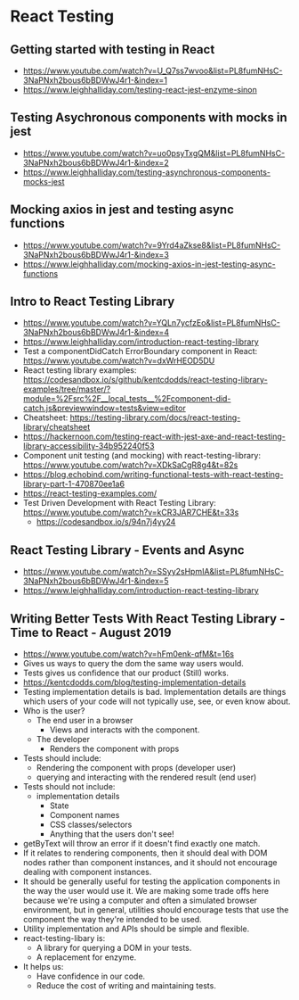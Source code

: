 # React Testing

## Getting started with testing in React

* <https://www.youtube.com/watch?v=U_Q7ss7wvoo&list=PL8fumNHsC-3NaPNxh2bous6bBDWwJ4r1-&index=1>
* <https://www.leighhalliday.com/testing-react-jest-enzyme-sinon>

## Testing Asychronous components with mocks in jest

* <https://www.youtube.com/watch?v=uo0psyTxgQM&list=PL8fumNHsC-3NaPNxh2bous6bBDWwJ4r1-&index=2>
* <https://www.leighhalliday.com/testing-asynchronous-components-mocks-jest>

## Mocking axios in jest and testing async functions

* <https://www.youtube.com/watch?v=9Yrd4aZkse8&list=PL8fumNHsC-3NaPNxh2bous6bBDWwJ4r1-&index=3>
* <https://www.leighhalliday.com/mocking-axios-in-jest-testing-async-functions>

## Intro to React Testing Library

* <https://www.youtube.com/watch?v=YQLn7ycfzEo&list=PL8fumNHsC-3NaPNxh2bous6bBDWwJ4r1-&index=4>
* <https://www.leighhalliday.com/introduction-react-testing-library>
* Test a componentDidCatch ErrorBoundary component in React: <https://www.youtube.com/watch?v=dxWrHEOD5DU>
* React testing library examples: <https://codesandbox.io/s/github/kentcdodds/react-testing-library-examples/tree/master/?module=%2Fsrc%2F__local_tests__%2Fcomponent-did-catch.js&previewwindow=tests&view=editor>
* Cheatsheet: <https://testing-library.com/docs/react-testing-library/cheatsheet>
* <https://hackernoon.com/testing-react-with-jest-axe-and-react-testing-library-accessibility-34b952240f53>
* Component unit testing (and mocking) with react-testing-library: <https://www.youtube.com/watch?v=XDkSaCgR8g4&t=82s>
* <https://blog.echobind.com/writing-functional-tests-with-react-testing-library-part-1-470870ee1a6>
* <https://react-testing-examples.com/>
* Test Driven Development with React Testing Library: <https://www.youtube.com/watch?v=kCR3JAR7CHE&t=33s>
  * <https://codesandbox.io/s/94n7j4yy24>

## React Testing Library - Events and Async

* <https://www.youtube.com/watch?v=SSyy2sHpmIA&list=PL8fumNHsC-3NaPNxh2bous6bBDWwJ4r1-&index=5>
* <https://www.leighhalliday.com/introduction-react-testing-library>

## Writing Better Tests With React Testing Library - Time to React - August 2019

* <https://www.youtube.com/watch?v=hFm0enk-qfM&t=16s>
* Gives us ways to query the dom the same way users would.
* Tests gives us confidence that our product (Still) works.
* <https://kentcdodds.com/blog/testing-implementation-details>
* Testing implementation details is bad. Implementation details are things which users of your code will not typically use, see, or even know about.
* Who is the user?
  * The end user in a browser
    * Views and interacts with the component.
  * The developer
    * Renders the component with props
* Tests should include:
  * Rendering the component with props (developer user)
  * querying and interacting with the rendered result (end user)
* Tests should not include:
  * implementation details
    * State
    * Component names
    * CSS classes/selectors
    * Anything that the users don't see!
* getByText will throw an error if it doesn't find exactly one match.
* If it relates to rendering components, then it should deal with DOM  nodes rather than component instances, and it should not encourage dealing with component instances.
* It should be generally useful for testing the application components in the way the user would use it. We are making some trade offs here because we're using a computer and often a simulated browser environment, but in general, utilities should encourage tests that use the component the way they're intended to be used.
* Utility implementation and APIs should be simple and flexible.
* react-testing-libary is:
  * A library for querying a DOM in your tests.
  * A replacement for enzyme.
* It helps us:
  * Have confidence in our code.
  * Reduce the cost of writing and maintaining tests.
